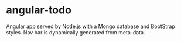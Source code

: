 # angular-todo
Angular app served by Node.js with a Mongo database and BootStrap styles. 
Nav bar is dynamically generated from meta-data.
